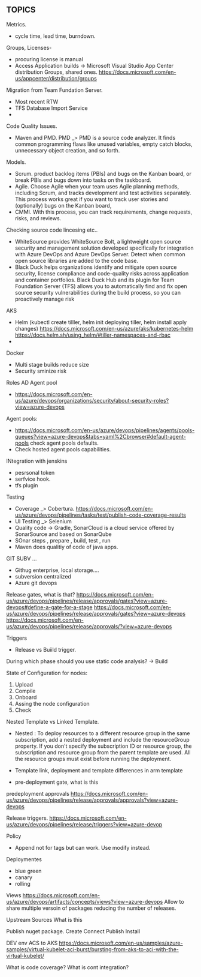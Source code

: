 ## TOPICS ##

Metrics.

- cycle time, lead time, burndown.

Groups, Licenses-
- procuring license is manual
- Access Application builds -> Microsoft Visual Studio App Center distribution Groups, shared ones. https://docs.microsoft.com/en-us/appcenter/distribution/groups



Migration from Team Fundation Server.
- Most recent RTW
- TFS Database Import Service
- 

Code Quality Issues.
- Maven and PMD. PMD _> PMD is a source code analyzer. It finds common programming flaws like unused variables, empty catch blocks, unnecessary object creation, and so forth.

Models.
- Scrum. product backlog items (PBIs) and bugs on the Kanban board, or break PBIs and bugs down into tasks on the taskboard.
- Agile. Choose Agile when your team uses Agile planning methods, including Scrum, and tracks development and test activities separately. This process works great if you want to track user stories and (optionally) bugs on the Kanban board,
- CMMI. With this process, you can track requirements, change requests, risks, and reviews.

Checking source code lincesing etc..
- WhiteSource provides WhiteSource Bolt, a lightweight open source security and management solution developed specifically for integration with Azure DevOps and Azure DevOps Server.  Detect when common open source libraries are added to the code base.
- Black Duck helps organizations identify and mitigate open source security, license compliance and code-quality risks across application and container portfolios.
Black Duck Hub and its plugin for Team Foundation Server (TFS) allows you to automatically find and fix open source security vulnerabilities during the build process, so you can proactively manage risk

AKS
- Helm  (kubectl create tilller, helm init deploying tiller, helm install apply changes) https://docs.microsoft.com/en-us/azure/aks/kubernetes-helm https://docs.helm.sh/using_helm/#tiller-namespaces-and-rbac
- 

Docker
- Multi stage builds reduce size
- Security sminize risk

Roles AD Agent pool
- https://docs.microsoft.com/en-us/azure/devops/organizations/security/about-security-roles?view=azure-devops

Agent pools:
- https://docs.microsoft.com/en-us/azure/devops/pipelines/agents/pools-queues?view=azure-devops&tabs=yaml%2Cbrowser#default-agent-pools check agent pools defaults.
- Check hosted agent pools capabilities.

INtegration with jenskins
- pesrsonal token 
- serfvice hook.
- tfs plugin

Testing 
- Coverage _> Cobertura. https://docs.microsoft.com/en-us/azure/devops/pipelines/tasks/test/publish-code-coverage-results
- UI Testing _> Selenium
- Quality code -> Gradle, SonarCloud is a cloud service offered by SonarSource and based on SonarQube
- SOnar steps , prepare , build, test , run
- Maven does qualitiy of code of java apps.

GIT SUBV ...
- Githug enterprise, local storage....
- subversion centralized
- Azure git devops 

Release gates, what is that?
https://docs.microsoft.com/en-us/azure/devops/pipelines/release/approvals/gates?view=azure-devops#define-a-gate-for-a-stage
https://docs.microsoft.com/en-us/azure/devops/pipelines/release/approvals/gates?view=azure-devops
https://docs.microsoft.com/en-us/azure/devops/pipelines/release/approvals/?view=azure-devops

Triggers
- Release vs Buiild trigger.

During which phase should you use static code analysis? -> Build

State of Configuration for nodes:
1. Upload
2. Compile
3. Onboard
4. Assing the node configuration
5. Check

Nested Template vs Linked Template.
- Nested : To deploy resources to a different resource group in the same subscription, add a nested deployment and include the resourceGroup property. If you don't specify the subscription ID or resource group, the subscription and resource group from the parent template are used. All the resource groups must exist before running the deployment.
- Template link, deployment and template differences in arm template


- pre-deployment gate, what is this

predeployment approvals
https://docs.microsoft.com/en-us/azure/devops/pipelines/release/approvals/approvals?view=azure-devops


Release triggers.
https://docs.microsoft.com/en-us/azure/devops/pipelines/release/triggers?view=azure-devop

Policy 
- Append not for tags but can work. Use modify instead.


Deploymentes
- blue green
- canary
- rolling 


Views
https://docs.microsoft.com/en-us/azure/devops/artifacts/concepts/views?view=azure-devops
Allow to share multiple versoin of packages reducing the number of releases.

Upstream Sources
What is this

Publish nuget package.
Create
Connect
Publish
Install


DEV env ACS to AKS
https://docs.microsoft.com/en-us/samples/azure-samples/virtual-kubelet-aci-burst/bursting-from-aks-to-aci-with-the-virtual-kubelet/

What is code coverage? 
What is cont integration? 

